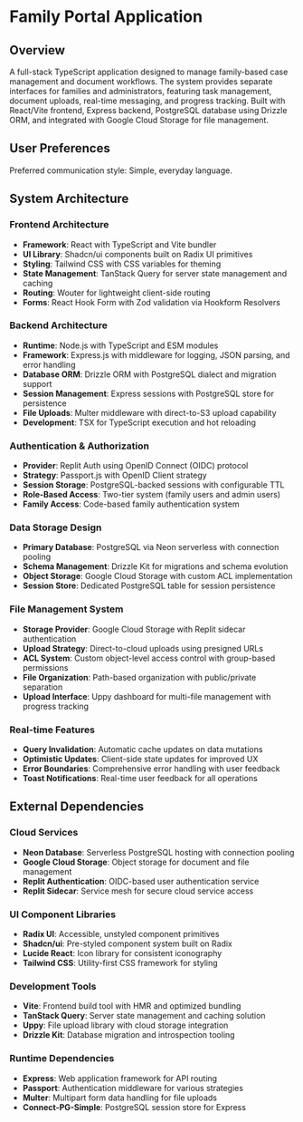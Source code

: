 # Family Portal Application

## Overview

A full-stack TypeScript application designed to manage family-based case management and document workflows. The system provides separate interfaces for families and administrators, featuring task management, document uploads, real-time messaging, and progress tracking. Built with React/Vite frontend, Express backend, PostgreSQL database using Drizzle ORM, and integrated with Google Cloud Storage for file management.

## User Preferences

Preferred communication style: Simple, everyday language.

## System Architecture

### Frontend Architecture
- **Framework**: React with TypeScript and Vite bundler
- **UI Library**: Shadcn/ui components built on Radix UI primitives
- **Styling**: Tailwind CSS with CSS variables for theming
- **State Management**: TanStack Query for server state management and caching
- **Routing**: Wouter for lightweight client-side routing
- **Forms**: React Hook Form with Zod validation via Hookform Resolvers

### Backend Architecture
- **Runtime**: Node.js with TypeScript and ESM modules
- **Framework**: Express.js with middleware for logging, JSON parsing, and error handling
- **Database ORM**: Drizzle ORM with PostgreSQL dialect and migration support
- **Session Management**: Express sessions with PostgreSQL store for persistence
- **File Uploads**: Multer middleware with direct-to-S3 upload capability
- **Development**: TSX for TypeScript execution and hot reloading

### Authentication & Authorization
- **Provider**: Replit Auth using OpenID Connect (OIDC) protocol
- **Strategy**: Passport.js with OpenID Client strategy
- **Session Storage**: PostgreSQL-backed sessions with configurable TTL
- **Role-Based Access**: Two-tier system (family users and admin users)
- **Family Access**: Code-based family authentication system

### Data Storage Design
- **Primary Database**: PostgreSQL via Neon serverless with connection pooling
- **Schema Management**: Drizzle Kit for migrations and schema evolution
- **Object Storage**: Google Cloud Storage with custom ACL implementation
- **Session Store**: Dedicated PostgreSQL table for session persistence

### File Management System
- **Storage Provider**: Google Cloud Storage with Replit sidecar authentication
- **Upload Strategy**: Direct-to-cloud uploads using presigned URLs
- **ACL System**: Custom object-level access control with group-based permissions
- **File Organization**: Path-based organization with public/private separation
- **Upload Interface**: Uppy dashboard for multi-file management with progress tracking

### Real-time Features
- **Query Invalidation**: Automatic cache updates on data mutations
- **Optimistic Updates**: Client-side state updates for improved UX
- **Error Boundaries**: Comprehensive error handling with user feedback
- **Toast Notifications**: Real-time user feedback for all operations

## External Dependencies

### Cloud Services
- **Neon Database**: Serverless PostgreSQL hosting with connection pooling
- **Google Cloud Storage**: Object storage for document and file management
- **Replit Authentication**: OIDC-based user authentication service
- **Replit Sidecar**: Service mesh for secure cloud service access

### UI Component Libraries
- **Radix UI**: Accessible, unstyled component primitives
- **Shadcn/ui**: Pre-styled component system built on Radix
- **Lucide React**: Icon library for consistent iconography
- **Tailwind CSS**: Utility-first CSS framework for styling

### Development Tools
- **Vite**: Frontend build tool with HMR and optimized bundling
- **TanStack Query**: Server state management and caching solution
- **Uppy**: File upload library with cloud storage integration
- **Drizzle Kit**: Database migration and introspection tooling

### Runtime Dependencies
- **Express**: Web application framework for API routing
- **Passport**: Authentication middleware for various strategies
- **Multer**: Multipart form data handling for file uploads
- **Connect-PG-Simple**: PostgreSQL session store for Express